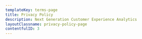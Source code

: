 ```yaml
---
templateKey: terms-page
title: Privacy Policy
description: Next Generation Customer Experience Analytics
layoutClassname: privacy-policy-page
contentfulID: 3
---
```

